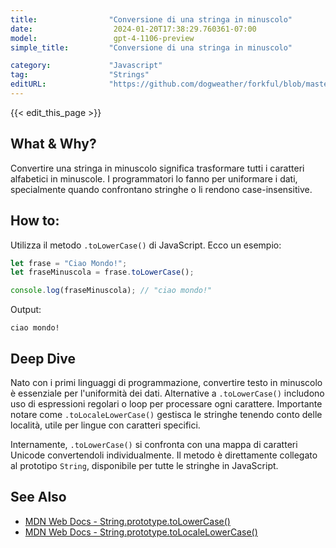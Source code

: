 ```yaml
---
title:                "Conversione di una stringa in minuscolo"
date:                  2024-01-20T17:38:29.760361-07:00
model:                 gpt-4-1106-preview
simple_title:         "Conversione di una stringa in minuscolo"

category:             "Javascript"
tag:                  "Strings"
editURL:              "https://github.com/dogweather/forkful/blob/master/content/it/javascript/converting-a-string-to-lower-case.md"
---
```


{{< edit_this_page >}}

## What & Why?
Convertire una stringa in minuscolo significa trasformare tutti i caratteri alfabetici in minuscole. I programmatori lo fanno per uniformare i dati, specialmente quando confrontano stringhe o li rendono case-insensitive.

## How to:
Utilizza il metodo `.toLowerCase()` di JavaScript. Ecco un esempio:

```Javascript
let frase = "Ciao Mondo!";
let fraseMinuscola = frase.toLowerCase();

console.log(fraseMinuscola); // "ciao mondo!"
```

Output:

```
ciao mondo!
```

## Deep Dive
Nato con i primi linguaggi di programmazione, convertire testo in minuscolo è essenziale per l'uniformità dei dati. Alternative a `.toLowerCase()` includono uso di espressioni regolari o loop per processare ogni carattere. Importante notare come `.toLocaleLowerCase()` gestisca le stringhe tenendo conto delle località, utile per lingue con caratteri specifici.

Internamente, `.toLowerCase()` si confronta con una mappa di caratteri Unicode convertendoli individualmente. Il metodo è direttamente collegato al prototipo `String`, disponibile per tutte le stringhe in JavaScript.

## See Also
- [MDN Web Docs - String.prototype.toLowerCase()](https://developer.mozilla.org/en-US/docs/Web/JavaScript/Reference/Global_Objects/String/toLowerCase)
- [MDN Web Docs - String.prototype.toLocaleLowerCase()](https://developer.mozilla.org/en-US/docs/Web/JavaScript/Reference/Global_Objects/String/toLocaleLowerCase)
